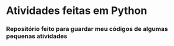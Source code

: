 # Atividades feitas em Python
### Repositório feito para guardar meu códigos de algumas pequenas atividades
